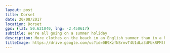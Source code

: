```yaml
---
layout: post
title: Dorset
date: 20/08/2017
location: Dorset
gps: {lat: 50.621040, lng: -2.450617}
subtitle: We're all going on a summer holiday
description: More clothes on the beach in an English summer than in a NZ winter
titleImage: https://drive.google.com/uc?id=0B9XzfNSrmvT4U1dLa3dFbkRPMlk
---
```

